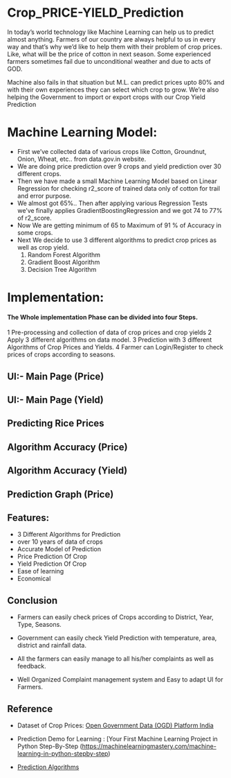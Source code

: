 # Crop_PRICE-YIELD_Prediction
In today’s world technology like Machine Learning can help us to predict almost anything. Farmers of our country are always helpful to us in every way and that’s why we’d like to help them with their problem of crop prices. Like, what will be the price of cotton in next season. Some experienced farmers sometimes fail due to unconditional weather and due to acts of GOD. 

Machine also fails in that situation but M.L. can predict prices upto 80% and with their own experiences they can select which crop to grow. We’re also helping the Government to import or export crops with our Crop Yield Prediction

# Machine Learning Model:

- First we’ve collected data of various crops like Cotton, Groundnut, Onion, Wheat, etc.. from
data.gov.in website.
- We are doing price prediction over 9 crops and yield prediction over 30 different crops.
- Then we have made a small Machine Learning Model based on Linear Regression for
checking r2_score of trained data only of cotton for trail and error purpose.
- We almost got 65%.. Then after applying various Regression Tests we’ve finally applies
GradientBoostingRegression and we got 74 to 77% of r2_score.
- Now We are getting minimum of 65 to Maximum of 91 % of Accuracy in some crops.
- Next We decide to use 3 different algorithms to predict crop prices as well as crop yield.
  1. Random Forest Algorithm
  2. Gradient Boost Algorithm
  3. Decision Tree Algorithm
  
# Implementation:

#### The Whole implementation Phase can be divided into four Steps.

  1 Pre-processing and collection of data of crop prices and crop yields
  2 Apply 3 different algorithms on data model.
  3 Prediction with 3 different Algorithms of Crop Prices and Yields.
  4 Farmer can Login/Register to check prices of crops according to seasons.
  

## UI:- Main Page (Price)
## UI:- Main Page (Yield)
## Predicting Rice Prices
## Algorithm Accuracy (Price)
## Algorithm Accuracy (Yield)
## Prediction Graph (Price)

## Features:

- 3 Different Algorithms for Prediction
- over 10 years of data of crops
- Accurate Model of Prediction
- Price Prediction Of Crop
- Yield Prediction Of Crop
- Ease of learning
- Economical

## Conclusion

- Farmers can easily check prices of Crops according to District, Year, Type,
Seasons.

- Government can easily check Yield Prediction with temperature, area, district and
rainfall data.

- All the farmers can easily manage to all his/her complaints as well as feedback.

- Well Organized Complaint management system and Easy to adapt UI for Farmers.

## Reference

- Dataset of Crop Prices: [Open Government Data (OGD) Platform India]( https://data.gov.in/)

- Prediction Demo for Learning : [Your First Machine Learning Project in Python Step-By-Step (https://machinelearningmastery.com/machine-learning-in-python-stepby-step)

- [Prediction Algorithms](https://towardsdatascience.com/)
